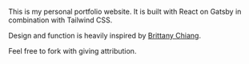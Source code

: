 This is my personal portfolio website. It is built with React on Gatsby in combination with Tailwind CSS.

Design and function is heavily inspired by [Brittany Chiang](www.brittanychiang.com).

Feel free to fork with giving attribution.
